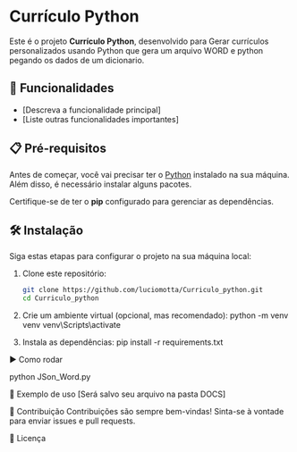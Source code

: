   # Currículo Python

Este é o projeto **Currículo Python**, desenvolvido para Gerar currículos personalizados usando Python que gera um arquivo WORD e python pegando os dados de um dicionario.

## 🚀 Funcionalidades

- [Descreva a funcionalidade principal]
- [Liste outras funcionalidades importantes]

## 📋 Pré-requisitos

Antes de começar, você vai precisar ter o [Python](https://www.python.org/downloads/) instalado na sua máquina. Além disso, é necessário instalar alguns pacotes. 

Certifique-se de ter o **pip** configurado para gerenciar as dependências.

## 🛠️ Instalação

Siga estas etapas para configurar o projeto na sua máquina local:

1. Clone este repositório:
   ```bash
   git clone https://github.com/luciomotta/Curriculo_python.git
   cd Curriculo_python

2. Crie um ambiente virtual (opcional, mas recomendado):
   python -m venv venv
venv\Scripts\activate

4. Instala as dependências:
pip install -r requirements.txt

▶️ Como rodar

python JSon_Word.py

📖 Exemplo de uso
[Será salvo seu arquivo na pasta DOCS]

🤝 Contribuição
Contribuições são sempre bem-vindas! Sinta-se à vontade para enviar issues e pull requests.

📄 Licença


